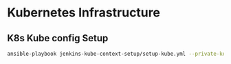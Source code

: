 #  Kubernetes Infrastructure 

## K8s Kube config Setup

```bash
ansible-playbook jenkins-kube-context-setup/setup-kube.yml --private-key "~/.ssh/aws-mac"  -i hosts --extra-vars "@extra_vars-local.json" -vvv
```
